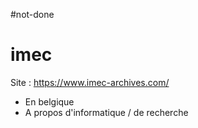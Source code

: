 #not-done
# imec

Site : https://www.imec-archives.com/
 - En belgique
 - A propos d'informatique / de recherche
